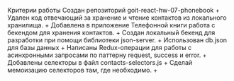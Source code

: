 Критерии работы
Создан репозиторий goit-react-hw-07-phonebook +
Удален код отвечающий за хранение и чтение контактов из локального хранилища. +
Добавлена в приложение Телефонной книги работа с бекендом для хранения контактов. +
Создан локальный бекенд для разработки при помощи библиотеки json-server. +
Использован db.json для базы данных +
Написаны Redux-операции для работы с асинхронными запросами по паттерну request, success и error. +
Добавлены селекторы в файл contacts-selectors.js +
Сделай мемоизацию селекторов там, где необходимо. +
